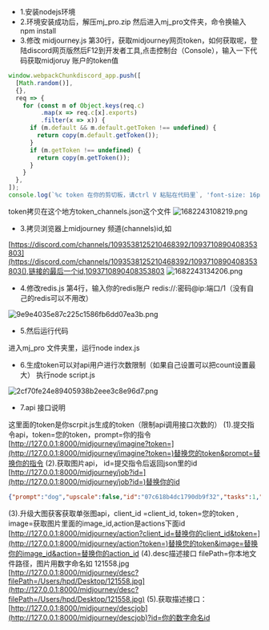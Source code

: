 - 1.安装nodejs环境
- 2.环境安装成功后，解压mj_pro.zip 然后进入mj_pro文件夹，命令换输入npm install 
- 3.修改 midjourney.js 第30行，获取midjourney网页token，如何获取呢，登陆discord网页版然后F12到开发者工具,点击控制台（Console），输入一下代码获取midjoruy 账户的token值
```javascript
window.webpackChunkdiscord_app.push([
  [Math.random()],
  {},
  req => {
    for (const m of Object.keys(req.c)
         .map(x => req.c[x].exports)
         .filter(x => x)) {
      if (m.default && m.default.getToken !== undefined) {
        return copy(m.default.getToken());
      }
      if (m.getToken !== undefined) {
        return copy(m.getToken());
      }
    }
  },
]);
console.log(`%c token 在你的剪切板，请ctrl V 粘贴在代码里`, 'font-size: 16px');
```
token拷贝在这个地方token_channels.json这个文件
![1682243108219.png](https://cdn.nlark.com/yuque/0/2023/png/349020/1682243112712-6e1804fc-cdbe-4225-9d9f-29deb61031d7.png#averageHue=%23657e55&clientId=ueb67953c-f3ee-4&from=paste&height=194&id=udc0a2c79&name=1682243108219.png&originHeight=194&originWidth=1089&originalType=binary&ratio=1&rotation=0&showTitle=false&size=22288&status=done&style=none&taskId=u86635a9b-1571-464e-a6fd-5463d4515a1&title=&width=1089)

- 3.拷贝浏览器上midjourney 频道(channels)id,如

 [https://discord.com/channels/1093538125210468392/1093710890408353803](https://discord.com/channels/1093538125210468392/1093710890408353803(),链接的最后一个id,1093710890408353803
![1682243134206.png](https://cdn.nlark.com/yuque/0/2023/png/349020/1682243137292-39c15508-d68d-4b2e-923b-30a45496d862.png#averageHue=%2377693d&clientId=ueb67953c-f3ee-4&from=paste&height=163&id=u35fac500&name=1682243134206.png&originHeight=163&originWidth=789&originalType=binary&ratio=1&rotation=0&showTitle=false&size=11885&status=done&style=none&taskId=ucfe43dee-bd45-473e-9c38-c22efae0af8&title=&width=789)

- 4.修改redis.js 第4行，输入你的redis账户 redis://:密码@ip:端口/1（没有自己的redis可以不用改）

![9e9e4035e87c225c1586fb6dd07ea3b.png](https://cdn.nlark.com/yuque/0/2023/png/349020/1681979395874-818f55e8-87cd-469a-9797-94aaaba937b7.png#averageHue=%232f2c2c&clientId=ub2ad30c8-1860-4&from=paste&height=346&id=u7bb314dd&name=9e9e4035e87c225c1586fb6dd07ea3b.png&originHeight=346&originWidth=961&originalType=binary&ratio=1&rotation=0&showTitle=false&size=45553&status=done&style=none&taskId=u98d2c61b-769f-4406-9e65-2c916b83e5c&title=&width=961)

- 5.然后运行代码

进入mj_pro 文件夹里，运行node index.js

- 6.生成token可以对api用户进行次数限制（如果自己设置可以把count设置最大）
执行node script.js 

![2cf70fe24e89405938b2eee3c8e96d7.png](https://cdn.nlark.com/yuque/0/2023/png/349020/1682048817291-b6061ceb-fd34-41ee-bb2b-cf73cb752f6d.png#averageHue=%232e2d2c&clientId=u5d8d1fd8-cf2e-4&from=paste&height=479&id=ufd49ccb6&name=2cf70fe24e89405938b2eee3c8e96d7.png&originHeight=479&originWidth=728&originalType=binary&ratio=1&rotation=0&showTitle=false&size=43078&status=done&style=none&taskId=u8e240c2b-6a42-4f60-b936-920d8f41dcf&title=&width=728)

- 7.api 接口说明

这里面的token是你scrpit.js生成的token（限制api调用接口次数的）
(1).提交指令api，token=您的token，prompt=你的指令
[http://127.0.0.1:8000/midjourney/imagine?token=](http://127.0.0.1:8000/midjourney/imagine?token=)替换您的token&prompt=替换你的指令
(2).获取图片api， id=提交指令后返回json里的id
[http://127.0.0.1:8000/midjourney/job?id=](http://127.0.0.1:8000/midjourney/job?id=)替换你的id
```json
{"prompt":"dog","upscale":false,"id":"07c618b4dc1790db9f32","tasks":1,"images":[{"id":"1098425776031924225","url":"https://cdn.discordapp.com/attachments/1093710890408353803/1098425775474090085/love3_dog_id07c618b4dc1790db9f32_c175bd36-ea7e-4f5f-891b-aaa48f0c836b.png","upscaled":false,"actions":[[{"label":"U1","id":"MJ::JOB::upsample::1::c175bd36-ea7e-4f5f-891b-aaa48f0c836b"},{"label":"U2","id":"MJ::JOB::upsample::2::c175bd36-ea7e-4f5f-891b-aaa48f0c836b"},{"label":"U3","id":"MJ::JOB::upsample::3::c175bd36-ea7e-4f5f-891b-aaa48f0c836b"},{"label":"U4","id":"MJ::JOB::upsample::4::c175bd36-ea7e-4f5f-891b-aaa48f0c836b"},{"label":"🔄","id":"MJ::JOB::reroll::0::c175bd36-ea7e-4f5f-891b-aaa48f0c836b::SOLO"}],[{"label":"V1","id":"MJ::JOB::variation::1::c175bd36-ea7e-4f5f-891b-aaa48f0c836b"},{"label":"V2","id":"MJ::JOB::variation::2::c175bd36-ea7e-4f5f-891b-aaa48f0c836b"},{"label":"V3","id":"MJ::JOB::variation::3::c175bd36-ea7e-4f5f-891b-aaa48f0c836b"},{"label":"V4","id":"MJ::JOB::variation::4::c175bd36-ea7e-4f5f-891b-aaa48f0c836b"}]]}]}
```
(3).升级大图获客获取单张图api，client_id =client_id, token=您的token , image=获取图片里面的image_id,action是actions下面id
[http://127.0.0.1:8000/midjourney/action?client_id=替换你的client_id&token=](http://127.0.0.1:8000/midjourney/action?token=)替换您的token&image=替换你的image_id&action=替换你的action_id
(4).desc描述接口
filePath=你本地文件路径，图片用数字命名如 121558.jpg
[http://127.0.0.1:8000/midjourney/desc?filePath=/Users/hpd/Desktop/121558.jpg](http://127.0.0.1:8000/midjourney/desc?filePath=/Users/hpd/Desktop/121558.jpg)
(5).获取描述接口：[http://127.0.0.1:8000/midjourney/descjob](http://127.0.0.1:8000/midjourney/descjob)?id=你的数字命名id

